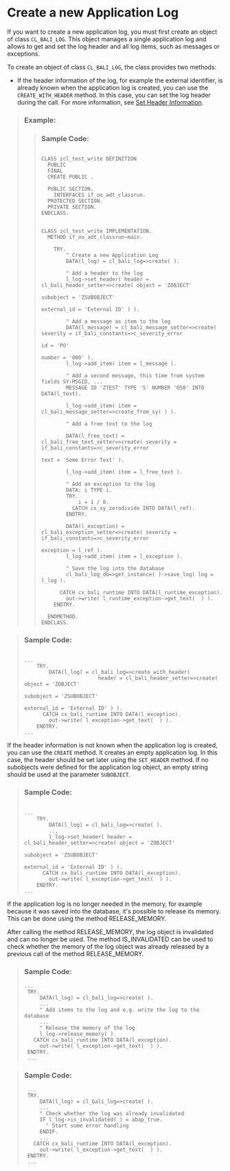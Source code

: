 <!-- loiof7c20f7b2fce4fbaba79ae0c5182d869 -->

# Create a new Application Log

If you want to create a new application log, you must first create an object of class `CL_BALI_LOG`. This object manages a single application log and allows to get and set the log header and all log items, such as messages or exceptions.

To create an object of class `CL_BALI_LOG`, the class provides two methods:

-   If the header information of the log, for example the external identifier, is already known when the application log is created, you can use the `CREATE_WITH_HEADER` method. In this case, you can set the log header during the call. For more information, see [Set Header Information](set-header-information-b962eb9.md).


> ### Example:  
> > ### Sample Code:  
> > ```abap
> > 
> > CLASS zcl_test_write DEFINITION
> >   PUBLIC
> >   FINAL
> >   CREATE PUBLIC .
> > 
> >   PUBLIC SECTION.
> >     INTERFACES if_oo_adt_classrun.
> >   PROTECTED SECTION.
> >   PRIVATE SECTION.
> > ENDCLASS.
> > 
> > 
> > CLASS zcl_test_write IMPLEMENTATION.
> >   METHOD if_oo_adt_classrun~main.
> > 
> >     TRY.
> >         " Create a new Application Log
> >         DATA(l_log) = cl_bali_log=>create( ).
> > 
> >         " Add a header to the log
> >         l_log->set_header( header = cl_bali_header_setter=>create( object = 'ZOBJECT'
> >                                                                    subobject = 'ZSUBOBJECT'
> >                                                                    external_id = 'External ID' ) ).
> > 
> >         " Add a message as item to the log
> >         DATA(l_message) = cl_bali_message_setter=>create( severity = if_bali_constants=>c_severity_error
> >                                                           id = 'PO'
> >                                                           number = '000' ).
> >         l_log->add_item( item = l_message ).
> > 
> >         " Add a second message, this time from system fields SY-MSGID, ...
> >         MESSAGE ID 'ZTEST' TYPE 'S' NUMBER '058' INTO DATA(l_text).
> > 
> >         l_log->add_item( item = cl_bali_message_setter=>create_from_sy( ) ).
> > 
> >         " Add a free text to the log
> > 
> >         DATA(l_free_text) = cl_bali_free_text_setter=>create( severity = if_bali_constants=>c_severity_error
> >                                                               text = 'Some Error Text' ).
> > 
> >         l_log->add_item( item = l_free_text ).
> > 
> >         " Add an exception to the log
> >         DATA: i TYPE i.
> >         TRY.
> >             i = 1 / 0.
> >           CATCH cx_sy_zerodivide INTO DATA(l_ref).
> >         ENDTRY.
> > 
> >         DATA(l_exception) = cl_bali_exception_setter=>create( severity = if_bali_constants=>c_severity_error
> >                                                               exception = l_ref ).
> >         l_log->add_item( item = l_exception ).
> > 
> >         " Save the log into the database
> >         cl_bali_log_db=>get_instance( )->save_log( log = l_log ).
> > 
> >       CATCH cx_bali_runtime INTO DATA(l_runtime_exception).
> >         out->write( l_runtime_exception->get_text(  ) ).
> >     ENDTRY.
> > 
> >   ENDMETHOD.
> > ENDCLASS.
> > 
> > ```

> ### Sample Code:  
> ```abap
> 
> ...
>     TRY.
>         DATA(l_log) = cl_bali_log=>create_with_header(
>                         header = cl_bali_header_setter=>create( object = 'ZOBJECT'
>                                                                 subobject = 'ZSUBOBJECT'
>                                                                 external_id = 'External ID' ) ).
>       CATCH cx_bali_runtime INTO DATA(l_exception).
>         out->write( l_exception->get_text(  ) ).
>     ENDTRY.
> ...
> ```

If the header information is not known when the application log is created, you can use the `CREATE` method. It creates an empty application log. In this case, the header should be set later using the `SET_HEADER` method. If no subobjects were defined for the application log object, an empty string should be used at the parameter `SUBOBJECT`.

> ### Sample Code:  
> ```abap
> 
> ...
>     TRY.
>         DATA(l_log) = cl_bali_log=>create( ).
>         ...
>         l_log->set_header( header = cl_bali_header_setter=>create( object = 'ZOBJECT'
>                                                                    subobject = 'ZSUBOBJECT'
>                                                                    external_id = 'External ID' ) ).
>       CATCH cx_bali_runtime INTO DATA(l_exception).
>         out->write( l_exception->get_text(  ) ).
>     ENDTRY.
> ...
> ```

If the application log is no longer needed in the memory, for example because it was saved into the database, it's possible to release its memory. This can be done using the method RELEASE\_MEMORY.

After calling the method RELEASE\_MEMORY, the log object is invalidated and can no longer be used. The method IS\_INVALIDATED can be used to check whether the memory of the log object was already released by a previous call of the method RELEASE\_MEMORY.

> ### Sample Code:  
> ```abap
> ...
>  TRY.
>      DATA(l_log) = cl_bali_log=>create( ).
>      ...
>      " Add items to the log and e.g. write the log to the database
>      ...
>      " Release the memory of the log
>      l_log->release_memory( ).  
>    CATCH cx_bali_runtime INTO DATA(l_exception).
>      out->write( l_exception->get_text(  ) ).
>  ENDTRY.
>  ...
> ```

> ### Sample Code:  
> ```abap
>  ...
>  TRY.
>      DATA(l_log) = cl_bali_log=>create( ).
>      ...
>      " Check whether the log was already invalidated
>      IF l_log->is_invalidated( ) = abap_true.
>        " Start some error handling
>      ENDIF.
>      ...
>    CATCH cx_bali_runtime INTO DATA(l_exception).
>      out->write( l_exception->get_text(  ) ).
>  ENDTRY.
>  ...
> ```

